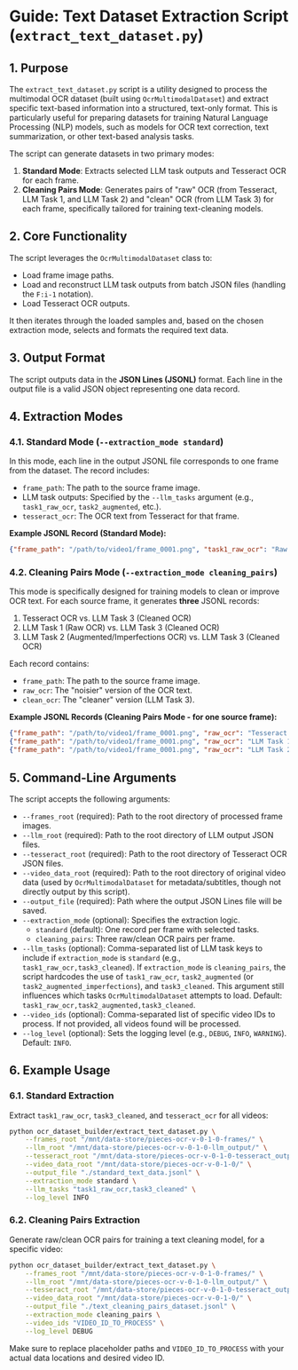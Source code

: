 # Guide: Text Dataset Extraction Script (`extract_text_dataset.py`)

## 1. Purpose

The `extract_text_dataset.py` script is a utility designed to process the multimodal OCR dataset (built using `OcrMultimodalDataset`) and extract specific text-based information into a structured, text-only format. This is particularly useful for preparing datasets for training Natural Language Processing (NLP) models, such as models for OCR text correction, text summarization, or other text-based analysis tasks.

The script can generate datasets in two primary modes:
1.  **Standard Mode**: Extracts selected LLM task outputs and Tesseract OCR for each frame.
2.  **Cleaning Pairs Mode**: Generates pairs of "raw" OCR (from Tesseract, LLM Task 1, and LLM Task 2) and "clean" OCR (from LLM Task 3) for each frame, specifically tailored for training text-cleaning models.

## 2. Core Functionality

The script leverages the `OcrMultimodalDataset` class to:
- Load frame image paths.
- Load and reconstruct LLM task outputs from batch JSON files (handling the `F:i-1` notation).
- Load Tesseract OCR outputs.

It then iterates through the loaded samples and, based on the chosen extraction mode, selects and formats the required text data.

## 3. Output Format

The script outputs data in the **JSON Lines (JSONL)** format. Each line in the output file is a valid JSON object representing one data record.

## 4. Extraction Modes

### 4.1. Standard Mode (`--extraction_mode standard`)

In this mode, each line in the output JSONL file corresponds to one frame from the dataset. The record includes:
- `frame_path`: The path to the source frame image.
- LLM task outputs: Specified by the `--llm_tasks` argument (e.g., `task1_raw_ocr`, `task2_augmented`, etc.).
- `tesseract_ocr`: The OCR text from Tesseract for that frame.

**Example JSONL Record (Standard Mode):**
```json
{"frame_path": "/path/to/video1/frame_0001.png", "task1_raw_ocr": "Raw OCR text...", "task3_cleaned": "Cleaned OCR text...", "tesseract_ocr": "Tesseract text..."}
```

### 4.2. Cleaning Pairs Mode (`--extraction_mode cleaning_pairs`)

This mode is specifically designed for training models to clean or improve OCR text. For each source frame, it generates **three** JSONL records:
1.  Tesseract OCR vs. LLM Task 3 (Cleaned OCR)
2.  LLM Task 1 (Raw OCR) vs. LLM Task 3 (Cleaned OCR)
3.  LLM Task 2 (Augmented/Imperfections OCR) vs. LLM Task 3 (Cleaned OCR)

Each record contains:
- `frame_path`: The path to the source frame image.
- `raw_ocr`: The "noisier" version of the OCR text.
- `clean_ocr`: The "cleaner" version (LLM Task 3).

**Example JSONL Records (Cleaning Pairs Mode - for one source frame):**
```json
{"frame_path": "/path/to/video1/frame_0001.png", "raw_ocr": "Tesseract text for frame 1", "clean_ocr": "LLM Task 3 cleaned text for frame 1"}
{"frame_path": "/path/to/video1/frame_0001.png", "raw_ocr": "LLM Task 1 raw OCR for frame 1", "clean_ocr": "LLM Task 3 cleaned text for frame 1"}
{"frame_path": "/path/to/video1/frame_0001.png", "raw_ocr": "LLM Task 2 augmented OCR for frame 1", "clean_ocr": "LLM Task 3 cleaned text for frame 1"}
```

## 5. Command-Line Arguments

The script accepts the following arguments:

-   `--frames_root` (required): Path to the root directory of processed frame images.
-   `--llm_root` (required): Path to the root directory of LLM output JSON files.
-   `--tesseract_root` (required): Path to the root directory of Tesseract OCR JSON files.
-   `--video_data_root` (required): Path to the root directory of original video data (used by `OcrMultimodalDataset` for metadata/subtitles, though not directly output by this script).
-   `--output_file` (required): Path where the output JSON Lines file will be saved.
-   `--extraction_mode` (optional): Specifies the extraction logic.
    -   `standard` (default): One record per frame with selected tasks.
    -   `cleaning_pairs`: Three raw/clean OCR pairs per frame.
-   `--llm_tasks` (optional): Comma-separated list of LLM task keys to include if `extraction_mode` is `standard` (e.g., `task1_raw_ocr,task3_cleaned`). If `extraction_mode` is `cleaning_pairs`, the script hardcodes the use of `task1_raw_ocr`, `task2_augmented` (or `task2_augmented_imperfections`), and `task3_cleaned`. This argument still influences which tasks `OcrMultimodalDataset` attempts to load. Default: `task1_raw_ocr,task2_augmented,task3_cleaned`.
-   `--video_ids` (optional): Comma-separated list of specific video IDs to process. If not provided, all videos found will be processed.
-   `--log_level` (optional): Sets the logging level (e.g., `DEBUG`, `INFO`, `WARNING`). Default: `INFO`.

## 6. Example Usage

### 6.1. Standard Extraction

Extract `task1_raw_ocr`, `task3_cleaned`, and `tesseract_ocr` for all videos:
```bash
python ocr_dataset_builder/extract_text_dataset.py \
    --frames_root "/mnt/data-store/pieces-ocr-v-0-1-0-frames/" \
    --llm_root "/mnt/data-store/pieces-ocr-v-0-1-0-llm_output/" \
    --tesseract_root "/mnt/data-store/pieces-ocr-v-0-1-0-tesseract_output/" \
    --video_data_root "/mnt/data-store/pieces-ocr-v-0-1-0/" \
    --output_file "./standard_text_data.jsonl" \
    --extraction_mode standard \
    --llm_tasks "task1_raw_ocr,task3_cleaned" \
    --log_level INFO
```

### 6.2. Cleaning Pairs Extraction

Generate raw/clean OCR pairs for training a text cleaning model, for a specific video:
```bash
python ocr_dataset_builder/extract_text_dataset.py \
    --frames_root "/mnt/data-store/pieces-ocr-v-0-1-0-frames/" \
    --llm_root "/mnt/data-store/pieces-ocr-v-0-1-0-llm_output/" \
    --tesseract_root "/mnt/data-store/pieces-ocr-v-0-1-0-tesseract_output/" \
    --video_data_root "/mnt/data-store/pieces-ocr-v-0-1-0/" \
    --output_file "./text_cleaning_pairs_dataset.jsonl" \
    --extraction_mode cleaning_pairs \
    --video_ids "VIDEO_ID_TO_PROCESS" \
    --log_level DEBUG
```

Make sure to replace placeholder paths and `VIDEO_ID_TO_PROCESS` with your actual data locations and desired video ID. 
